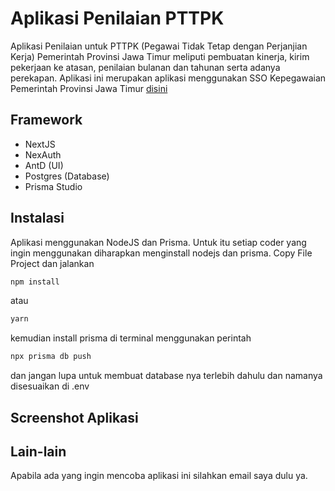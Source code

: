 # Aplikasi Penilaian PTTPK

Aplikasi Penilaian untuk PTTPK (Pegawai Tidak Tetap dengan Perjanjian Kerja) Pemerintah Provinsi Jawa Timur meliputi pembuatan kinerja, kirim pekerjaan ke atasan, penilaian bulanan dan tahunan serta adanya perekapan. Aplikasi ini merupakan aplikasi menggunakan SSO Kepegawaian Pemerintah Provinsi Jawa Timur [disini](http://siasn.bkd.jatimprov.go.id/pttpk-penilaian)

## Framework
- NextJS
- NexAuth
- AntD (UI)
- Postgres (Database)
- Prisma Studio


## Instalasi

Aplikasi menggunakan NodeJS dan Prisma. Untuk itu setiap coder yang ingin menggunakan diharapkan menginstall nodejs dan prisma. Copy File Project dan jalankan

```bash
npm install
```

atau

```bash
yarn
```
kemudian install prisma di terminal menggunakan perintah
```bash
npx prisma db push
```
dan jangan lupa untuk membuat database nya terlebih dahulu dan namanya disesuaikan di .env

## Screenshot Aplikasi



## Lain-lain

Apabila ada yang ingin mencoba aplikasi ini silahkan email saya dulu ya.
